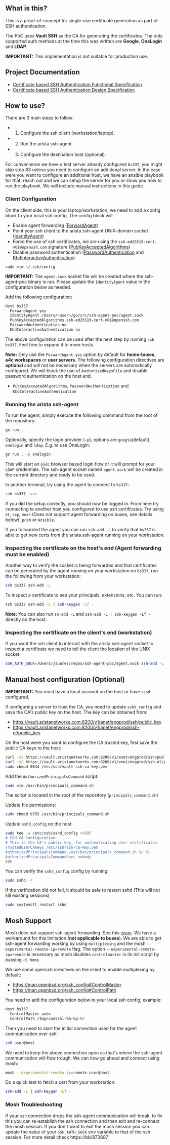 ## What is this?

This is a proof-of-concept for single-use certificate generation as part of SSH authentication.

The PoC uses **Vault SSH** as the CA for generating the certificates. The only supported auth methods at the time this was
written are **Google**, **OneLogin** and **LDAP**.

**IMPORTANT:** This implementation is not suitable for production use.

## Project Documentation
- [Certificate based SSH Authentication Functional Specification](https://docs.google.com/document/d/1mihzMojfbmt5vqQwn5Gal5KXnLutbHrhLAkrEYhdK8Q/edit#heading=h.rf1hab8253ep)
- [Certificate based SSH Authentication Design Specification](https://docs.google.com/document/d/1E_PlOtrYHJOUPJoBA763mSGausAcQ5TCehiM81VJPyE/edit?pli=1#heading=h.rjubebvvumoq)

## How to use?

There are 3 main steps to follow:
- 1. Configure the ssh client (workstation/laptop).
- 2. Run the arista ssh-agent.
- 3. Configure the destination host (optional).

For convenience we have a test server already configured `bs337`,
you might skip step #3 unless you need to configure an additional server. In the case were you want to configure an
additional host, we have an ansible playbook for that, reach out and we can setup the server for you or show you how to
run the playbook. We will include manual instructions in this guide.

### Client Configuration

On the client side, this is your laptop/workstation, we need to add a config block to your local ssh config. The config
block will:
- Enable agent forwarding ([ForwardAgent](https://man.openbsd.org/ssh_config.5#ForwardAgent))
- Point your ssh client to the arista ssh-agent UNIX-domain socket ([IdentityAgent](https://man.openbsd.org/ssh_config.5#IdentityAgent))
- Force the use of ssh certificates, we are using the `ssh-ed25519-cert-v01@openssh.com` signature ([PubKeyAcceptedAlgorithms](https://man.openbsd.org/ssh_config.5#PubkeyAcceptedAlgorithms))
- Disable password authentication ([PasswordAuthentication](https://man.openbsd.org/ssh_config.5#PasswordAuthentication) and [KbdInteractiveAuthentication](https://man.openbsd.org/ssh_config.5#KbdInteractiveAuthentication))

```
sudo vim ~/.ssh/config
```

**IMPORTANT:** The `agent.sock` socket file will be created where the ssh-agent-poc binary is ran. Please update the `IdentityAgent` value in
the configuration below as needed.

Add the following configuration:

```bash
Host bs337
  ForwardAgent yes
  IdentityAgent /Users/<user>/go/src/ssh-agent-poc/agent.sock
  PubKeyAcceptedAlgorithms ssh-ed25519-cert-v01@openssh.com
  PasswordAuthentication no
  KbdInteractiveAuthentication no

```

The above configuration can be used after the next step by running `ssh bs337`. Feel free to expand it to more hosts.

**Note:** Only use the `ForwardAgent yes` option by default for **home-buses**, **a4c workspaces** or **user servers**.
The following configuration directives are **optional** and will not be necessary when the servers are automatically
configured. We will block the use of `AuthorizedKeysFile` and disable password authentication on the host end.
- `PubKeyAcceptedAlgorithms`, `PasswordAuthentication` and `KbdInteractiveAuthentication` 

### Running the arista ssh-agent

To run the agent, simply execute the following command from the root of the repository:

```bash
go run .
```

Optionally, specify the login provider (`-p`), options are `google`(default), `onelogin` and `ldap`.
E.g. to use OneLogin:

```bash
go run . -p onelogin
```

This will start an `oidc` browser based login flow or it will prompt for your `LDAP` credentials. The ssh-agent socket
named `agent.sock` will be created in the current directory and ready to be used.

In another terminal, try using the agent to connect to `bs337`:

```bash
ssh bs337 -vvv
```

If you did the setup correctly, you should now be logged in. From here try connecting to another host you configured to
use ssh certificates. Try using `et`, `scp`, `mosh` (Does not support agent forwarding on buses, see details below),
`pdsh` or `Ansible`.

If you forwarded the agent you can run `ssh-add -L` to verify that `bs337` is able to get new certs from the arista
ssh-agent running on your workstation.

### Inspecting the certificate on the host's end (Agent forwarding must be enabled)

Another way to verify the socket is being forwarded and that certificates can be generated by the agent running on your
workstation on `bs337`, run the following from your workstation:

```bash
ssh bs337 ssh-add -L
```
To inspect a certificate to see your principals, extensions, etc. You can run:

```bash
ssh bs337 ssh-add -L | ssh-keygen -Lf -
```

**Note:** You can also run `sh-add -L` and `ssh-add -L | ssh-keygen -Lf -` directly on the host.

### Inspecting the certificate on the client's end (workstation)

If you want the ssh client to interact with the arista ssh-agent socket to inspect a certificate we need to tell the
client the location of the UNIX socket:

```bash
SSH_AUTH_SOCK=/Users/jsuarez/repos/ssh-agent-poc/agent.sock ssh-add -L | ssh-keygen -Lf -
```

## Manual host configuration (Optional)

**IMPORTANT:** You must have a local account on the host or have `sssd` configured.

If configuring a server to trust the CA, you need to update `sshd_config` and save the CA's public key on the host.
The key can be obtained from:
- https://vault.aristanetworks.com:8200/v1/anet/engprod/ssh/public_key
- https://vault.aristanetworks.com:8200/v1/anet/engprod/ssh-ol/public_key

On the host were you want to configure the CA trusted key, first save the public CA keys to the host:

```bash
curl -sS https://vault.aristanetworks.com:8200/v1/anet/engprod/ssh/public_key -o /etc/ssh/vault-ssh-ca-key.pem
curl -sS https://vault.aristanetworks.com:8200/v1/anet/engprod/ssh-ol/public_key >> /etc/ssh/vault-ssh-ca-key.pem
sudo chmod 0644 /etc/ssh/vault-ssh-ca-key.pem
```

Add the `AuthorizedPrincipalsCommand` script:

```bash
sudo vim /usr/bin/principals_command.sh
```

The script is located in the root of the repository (`principals_command.sh`)

Update file permissions:

```bash
sudo chmod 0755 /usr/bin/principals_command.sh
```

Update `sshd_config` on the host:

```bash
sudo tee -a /etc/ssh/sshd_config <<EOF
# SSH CA Configuration
# This is the CA's public key, for authenticating user certificates:
TrustedUserCAKeys /etc/ssh/ssh-ca-key.pem
AuthorizedPrincipalsCommand /usr/bin/principals_command.sh %u %i
AuthorizedPrincipalsCommandUser nobody
EOF
```

You can verify the `sshd_config` config by running:

```bash
sudo sshd -T
```

If the verification did not fail, it should be safe to restart sshd (This will not kill existing sessions)

```bash
sudo systemctl restart sshd
```

## Mosh Support

Mosh does not support ssh-agent forwarding. See this [issue](https://github.com/mobile-shell/mosh/issues/120). We have a
workaround for this limitation (**not applicable to buses**). We are able to get ssh-agent forwarding working by using
`multiplexing` and the mosh `--experimental-remote-ip=remote` flag. The option `--experimental-remote-ip=remote` is
necessary as mosh disables `controlmaster` in its init script by passing `-S None`.

We use some openssh directives on the client to enable multiplexing by default:
- https://man.openbsd.org/ssh_config#ControlMaster
- https://man.openbsd.org/ssh_config#ControlPath

You need to add the configuration below to your local ssh config, example:

```bash
Host bs337
  ControlMaster auto
  ControlPath /tmp/control-%h-%p-%r
```

Then you need to start the initial connection used for the agent communication over ssh:

```bash
ssh user@host
```

We need to keep the above connection open as that's where the ssh-agent communication will flow trough. We can now go
ahead and connect using mosh:

```bash
mosh --experimental-remote-ip=remote user@host
```

Do a quick test to fetch a cert from your workstation:

```bash
ssh-add -L | ssh-keygen -Lf -
```

### Mosh Troubleshooting

If your `ssh` connection drops the ssh-agent communication will break, to fix this you can re-establish the ssh
connection and then exit and re-connect the mosh session. If you don't want to exit the mosh session you can update the
value of your `SSH_AUTH_SOCK` env variable to that of the ssh session. For more detail check https://bb/873687
